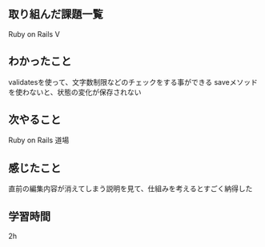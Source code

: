  ##  取り組んだ課題一覧
Ruby on Rails Ⅴ

 ##  わかったこと
validatesを使って、文字数制限などのチェックをする事ができる
saveメソッドを使わないと、状態の変化が保存されない

 ##  次やること
Ruby on Rails 道場

 ##  感じたこと
直前の編集内容が消えてしまう説明を見て、仕組みを考えるとすごく納得した

 ##  学習時間
2h
